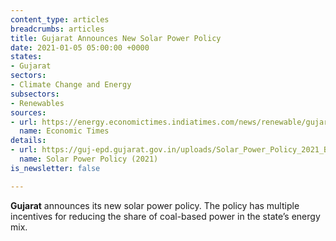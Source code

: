 ```yaml
---
content_type: articles
breadcrumbs: articles
title: Gujarat Announces New Solar Power Policy
date: 2021-01-05 05:00:00 +0000
states:
- Gujarat
sectors:
- Climate Change and Energy
subsectors:
- Renewables
sources:
- url: https://energy.economictimes.indiatimes.com/news/renewable/gujarat-announces-new-solar-power-policy-2021/80012175
  name: Economic Times
details:
- url: https://guj-epd.gujarat.gov.in/uploads/Solar_Power_Policy_2021_B1.PDF
  name: Solar Power Policy (2021)
is_newsletter: false

---
```

**Gujarat** announces its new solar power policy. The policy has multiple incentives for reducing the share of coal-based power in the state’s energy mix.
